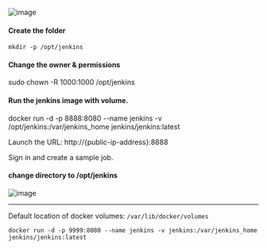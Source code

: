 

![image](https://user-images.githubusercontent.com/24622526/147898562-f221007e-6ec7-4fff-af1e-707e1fc8b8e0.png)



#### Create the folder

    mkdir -p /opt/jenkins

#### Change the owner & permissions

  sudo chown -R 1000:1000 /opt/jenkins

#### Run the jenkins image with volume.

  docker run -d -p 8888:8080 --name jenkins -v /opt/jenkins:/var/jenkins_home jenkins/jenkins:latest
  
  Launch the URL: http://{public-ip-address}:8888
  
  Sign in and create a sample job.
  
#### change directory to /opt/jenkins

![image](https://user-images.githubusercontent.com/24622526/44097908-5deec7f2-9fce-11e8-96d4-c6c4e073c654.png)


----------------



Default location of docker volumes: `/var/lib/docker/volumes`

`docker run -d -p 9999:8080 --name jenkins -v jenkins:/var/jenkins_home jenkins/jenkins:latest`

